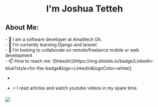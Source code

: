 <h1 align="center">I'm Joshua Tetteh</h1>
<h2>About Me: </h2>
- 🔭 I am a software developer at Amalitech Gh.<br>
- 🌱 I’m currently learning Django and laravel.<br>
- 👯 I’m looking to collaborate on remote/freelance mobile or web development<br>
- 📫 How to reach me: ![linkedin](https://img.shields.io/badge/Linkedin-blue?style=for-the-badge&logo=Linkedin&logoColor=white)]


- </p>

- ⚡ I read articles and watch youtube videos in my spare time.</p>


<img align="center" src="https://github-readme-stats.vercel.app/api/container/?username=joshthedevelopa&theme=light" />

  
<!--
**joshthedevelopa/joshthedevelopa** is a ✨ _special_ ✨ repository because its `README.md` (this file) appears on your GitHub profile.
Here are some ideas to get you started:
-->
